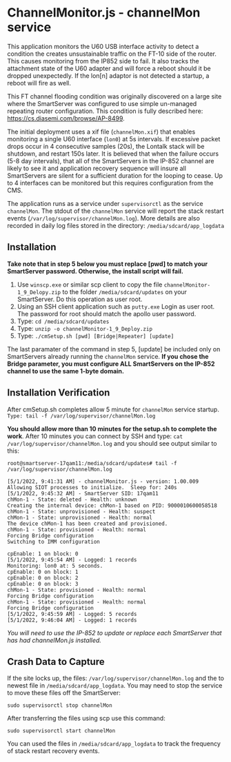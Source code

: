 # ChannelMonitor.js - channelMon service
This application monitors the U60 USB interface activity to detect a condition the creates unsustainable traffic on the FT-10 side of the router. This causes monitoring from the IP852 side to fail.  It also tracks the attachment state of the U60 adapter and will force a reboot should it be dropped unexpectedly.  If the lon[n] adaptor is not detected a startup, a reboot will fire as well.   

This FT channel flooding condition was originally discovered on a large site where the SmartServer was configured to use simple un-managed repeating router configuration.  This condition is fully described here: https://cs.diasemi.com/browse/AP-8499.  

The initial deployment uses a xif file (`channelMon.xif`) that enables monitoring a single U60 interface (`lon0`) at 5s intervals.  If excessive packet drops occur in 4 consecutive samples (20s), the Lontalk stack will be shutdown, and restart 150s later.  It is believed that when the failure occurs (5-8 day intervals), that all of the SmartServers in the IP-852 channel are likely to see it and application recovery sequence will insure all SmartServers are silent for a sufficient duration for the looping to cease.  Up to 4 interfaces can be monitored but this requires configuration from the CMS.

The application runs as a service under `supervisorctl` as the service `channelMon`.  The stdout of the `channelMon` service will report the stack restart events (`/var/log/supervisor/channelMon.log`).  More details are also recorded in daily log files stored in the directory: `/media/sdcard/app_logdata`
## Installation
**Take note that in step 5 below you must replace [pwd] to match your SmartServer password.  Otherwise, the install script will fail.** 
1. Use `winscp.exe` or similar scp client to copy the file `channelMonitor-1_9_Delopy.zip` to the folder `/media/sdcard/updates` on your SmartServer.  Do this operation as user root.
2. Using an SSH client application such as `putty.exe` Login as user root.  The password for root should match the apollo user password.
3. Type: `cd /media/sdcard/updates `
4. Type: `unzip -o channelMonitor-1_9_Deploy.zip`
5. Type: `./cmSetup.sh [pwd] [Bridge|Repeater] [update]`

The last paramater of the command in step 5, [update] be included only on SmartServers already running the `channelMon` service. **If you chose the Bridge parameter, you must configure ALL SmartServers on the IP-852 channel to use the same 1-byte domain.**

## Installation Verification
After cmSetup.sh completes allow 5 minute for `channelMon` service startup. `Type: tail -f /var/log/supervisor/channelMon.log`

**You should allow more than 10 minutes for the setup.sh to complete the work**.  After 10 minutes you can connect by SSH and type: `cat /var/log/supervisor/channelMon.log` and you should see output similar to this:
```
root@smartserver-17qam11:/media/sdcard/updates# tail -f  /var/log/supervisor/channelMon.log

[5/1/2022, 9:41:31 AM] - channelMonitor.js - version: 1.00.009
Allowing SIOT processes to initialize.  Sleep for: 240s
[5/1/2022, 9:45:32 AM] - SmartServer SID: 17qam11
chMon-1 - State: deleted - Health: unknown
Creating the internal device: chMon-1 based on PID: 9000010600058518
chMon-1 - State: unprovisioned - Health: suspect
chMon-1 - State: unprovisioned - Health: normal
The device chMon-1 has been created and provisioned.
chMon-1 - State: provisioned - Health: normal
Forcing Bridge configuration
Switching to IMM configuration

cpEnable: 1 on block: 0
[5/1/2022, 9:45:54 AM] - Logged: 1 records
Monitoring: lon0 at: 5 seconds.
cpEnable: 0 on block: 1
cpEnable: 0 on block: 2
cpEnable: 0 on block: 3
chMon-1 - State: provisioned - Health: normal
Forcing Bridge configuration
chMon-1 - State: provisioned - Health: normal
Forcing Bridge configuration
[5/1/2022, 9:45:59 AM] - Logged: 5 records
[5/1/2022, 9:46:04 AM] - Logged: 1 records

```
*You will need to use the IP-852 to update or replace each SmartServer that has had channelMon.js installed.*  
## Crash Data to Capture
If the site locks up, the files: `/var/log/supervisor/channelMon.log` and the to newest file in `/media/sdcard/app_logdata`. You may need to stop the service to move these files off the SmartServer: 

`sudo supervisorctl stop channelMon`

After transferring the files using scp use this command:

`sudo supervisorctl start channelMon`

You can used the files in `/media/sdcard/app_logdata` to track the frequency of stack restart recovery events.